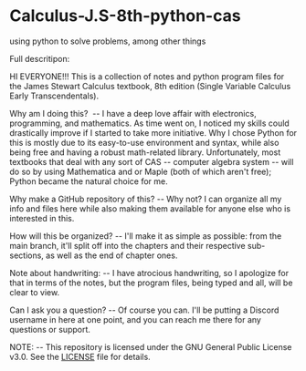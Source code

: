 # Calculus-J.S-8th-python-cas
using python to solve problems, among other things 


Full descritipon:

HI EVERYONE!!! This is a collection of notes and python program files for the James Stewart Calculus textbook, 8th edition (Single Variable Calculus Early Transcendentals).

Why am I doing this? 
-- I have a deep love affair with electronics, programming, and mathematics. As time went on, I noticed my skills could drastically improve if I started to take more initiative. Why I chose Python for this is mostly due to its easy-to-use environment and syntax, while also being free and having a robust math-related library. Unfortunately, most textbooks that deal with any sort of CAS -- computer algebra system -- will do so by using Mathematica and or Maple (both of which aren't free); Python became the natural choice for me. 

Why make a GitHub repository of this?
-- Why not? I can organize all my info and files here while also making them available for anyone else who is interested in this. 

How will this be organized?
-- I'll make it as simple as possible: from the main branch, it'll split off into the chapters and their respective sub-sections, as well as the end of chapter ones.

Note about handwriting:
-- I have atrocious handwriting, so I apologize for that in terms of the notes, but the program files, being typed and all, will be clear to view. 

Can I ask you a question?
-- Of course you can. I'll be putting a Discord username in here at one point, and you can reach me there for any questions or support. 

NOTE:
-- This repository is licensed under the GNU General Public License v3.0. See the [LICENSE](LICENSE) file for details.
